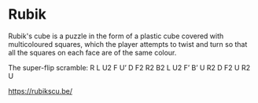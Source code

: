 # Rubik

Rubik's cube is a puzzle in the form of a plastic cube covered with multicoloured squares, which the player attempts to twist and turn so that all the squares on each face are of the same colour.


The super-flip scramble: R L U2 F U’ D F2 R2 B2 L U2 F’ B’ U R2 D F2 U R2 U

https://rubikscu.be/
